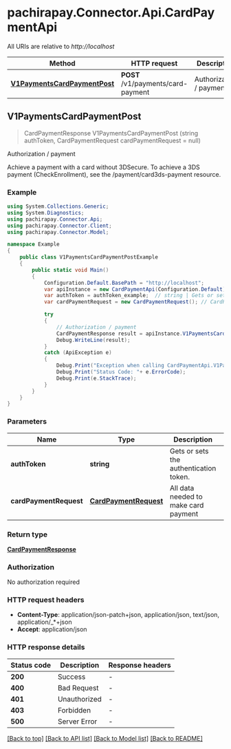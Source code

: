 # pachirapay.Connector.Api.CardPaymentApi

All URIs are relative to *http://localhost*

Method | HTTP request | Description
------------- | ------------- | -------------
[**V1PaymentsCardPaymentPost**](CardPaymentApi.md#v1paymentscardpaymentpost) | **POST** /v1/payments/card-payment | Authorization / payment



## V1PaymentsCardPaymentPost

> CardPaymentResponse V1PaymentsCardPaymentPost (string authToken, CardPaymentRequest cardPaymentRequest = null)

Authorization / payment

Achieve a payment with a card without 3DSecure.  To achieve a 3DS payment (CheckEnrollment), see the /payment/card3ds-payment resource.

### Example

```csharp
using System.Collections.Generic;
using System.Diagnostics;
using pachirapay.Connector.Api;
using pachirapay.Connector.Client;
using pachirapay.Connector.Model;

namespace Example
{
    public class V1PaymentsCardPaymentPostExample
    {
        public static void Main()
        {
            Configuration.Default.BasePath = "http://localhost";
            var apiInstance = new CardPaymentApi(Configuration.Default);
            var authToken = authToken_example;  // string | Gets or sets the authentication token.
            var cardPaymentRequest = new CardPaymentRequest(); // CardPaymentRequest | All data needed to make card payment (optional) 

            try
            {
                // Authorization / payment
                CardPaymentResponse result = apiInstance.V1PaymentsCardPaymentPost(authToken, cardPaymentRequest);
                Debug.WriteLine(result);
            }
            catch (ApiException e)
            {
                Debug.Print("Exception when calling CardPaymentApi.V1PaymentsCardPaymentPost: " + e.Message );
                Debug.Print("Status Code: "+ e.ErrorCode);
                Debug.Print(e.StackTrace);
            }
        }
    }
}
```

### Parameters


Name | Type | Description  | Notes
------------- | ------------- | ------------- | -------------
 **authToken** | **string**| Gets or sets the authentication token. | 
 **cardPaymentRequest** | [**CardPaymentRequest**](CardPaymentRequest.md)| All data needed to make card payment | [optional] 

### Return type

[**CardPaymentResponse**](CardPaymentResponse.md)

### Authorization

No authorization required

### HTTP request headers

- **Content-Type**: application/json-patch+json, application/json, text/json, application/_*+json
- **Accept**: application/json

### HTTP response details
| Status code | Description | Response headers |
|-------------|-------------|------------------|
| **200** | Success |  -  |
| **400** | Bad Request |  -  |
| **401** | Unauthorized |  -  |
| **403** | Forbidden |  -  |
| **500** | Server Error |  -  |

[[Back to top]](#)
[[Back to API list]](../README.md#documentation-for-api-endpoints)
[[Back to Model list]](../README.md#documentation-for-models)
[[Back to README]](../README.md)

